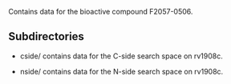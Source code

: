 Contains data for the bioactive compound F2057-0506.

## Subdirectories

- cside/ contains data for the C-side search space on rv1908c.

- nside/ contains data for the N-side search space on rv1908c.

